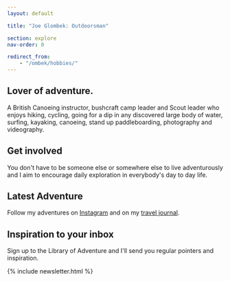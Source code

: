 ```yaml
---
layout: default

title: "Joe Glombek: Outdoorsman"

section: explore
nav-order: 0

redirect_from:
    - "/ombek/hobbies/"
---
```

## Lover of adventure.
A British Canoeing instructor, bushcraft camp leader and Scout leader who enjoys hiking, cycling, going for a dip in any discovered large body of water, surfing, kayaking, canoeing, stand up paddleboarding, photography and videography.

## Get involved
You don't have to be someone else or somewhere else to live adventurously and I aim to encourage daily exploration in everybody's day to day life.

## Latest Adventure
Follow my adventures on [Instagram](https://instagr.am/joeglombek) and on my [travel journal](https://journal.joe.gl).

## Inspiration to your inbox
Sign up to the Library of Adventure and I'll send you regular pointers and inspiration.

{% include newsletter.html %}